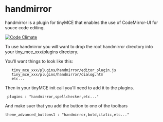 handmirror
================

handmirror is a plugin for tinyMCE that enables the use of CodeMirror-UI for souce code editing.

[![Code Climate](https://codeclimate.com/repos/52f6820b695680540600424f/badges/e99c895a3ddfc172f6b8/gpa.png)](https://codeclimate.com/repos/52f6820b695680540600424f/feed)


To use handmirror you will want to drop the root handmirror directory into your tiny_mce_xxx/plugins directory.

You'll want things to look like this:

       tiny_mce_xxx/plugins/handmirror/editor_plugin.js
       tiny_mce_xxx/plugins/handmirror/dialog.htm
       etc...

Then in your tinyMCE init call you'll need to add it to the plugins.

     plugins : "handmirror,spellchecker,etc..."

And make suer that you add the button to one of the toolbars

    theme_advanced_buttons1 : "handmirror,bold,italic,etc..."

